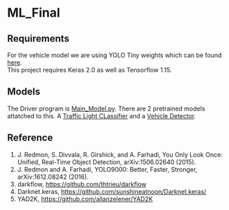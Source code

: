 # ML_Final

## Requirements

For the vehicle model we are using YOLO Tiny weights which can be found [here](https://drive.google.com/file/d/0B1tW_VtY7onibmdQWE1zVERxcjQ/view).  
This project requires Keras 2.0 as well as Tensorflow 1.15.  

## Models

The Driver program is [Main_Model.py](https://github.com/djbarajas/ML_Final/blob/main/Main_Model.ipynb).  There are 2 pretrained models attatched to this.  A [Traffic Light CLassifier](https://github.com/djbarajas/ML_Final/blob/main/TLClassifier.py) and a [Vehicle Detector](https://github.com/djbarajas/ML_Final/blob/main/vehicle_model.py).  



## Reference

1. J. Redmon, S. Divvala, R. Girshick, and A. Farhadi, You Only Look Once: Unified, Real-Time Object Detection, arXiv:1506.02640 (2015).
2. J. Redmon and A. Farhadi, YOLO9000: Better, Faster, Stronger, arXiv:1612.08242 (2016).
3. darkflow, https://github.com/thtrieu/darkflow
4. Darknet.keras, https://github.com/sunshineatnoon/Darknet.keras/
5. YAD2K, https://github.com/allanzelener/YAD2K
